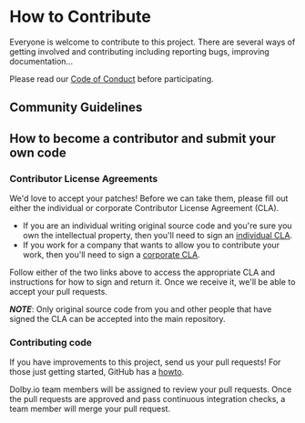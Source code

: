 # How to Contribute

Everyone is welcome to contribute to this project. There are several ways of getting involved and contributing including reporting bugs, improving documentation... 

Please read our [Code of Conduct](https://github.com/voxeet/.github/blob/main/CODE_OF_CONDUCT.md) before participating.

## Community Guidelines

## How to become a contributor and submit your own code

### Contributor License Agreements

We'd love to accept your patches! Before we can take them, please fill out either the individual or corporate Contributor License Agreement (CLA).

* If you are an individual writing original source code and you're sure you own the intellectual property, then you'll need to sign an [individual CLA](https://contribute.dolby.io/individual.html).
* If you work for a company that wants to allow you to contribute your work, then you'll need to sign a [corporate CLA](https://contribute.dolby.io/company.html).

Follow either of the two links above to access the appropriate CLA and instructions for how to sign and return it. Once we receive it, we'll be able to accept your pull requests.

***NOTE***: Only original source code from you and other people that have signed the CLA can be accepted into the main repository.

### Contributing code

If you have improvements to this project, send us your pull requests! For those
just getting started, GitHub has a [howto](https://help.github.com/articles/using-pull-requests/).

Dolby.io team members will be assigned to review your pull requests. Once the pull requests are approved and pass continuous integration checks, a team member will merge your pull request.
